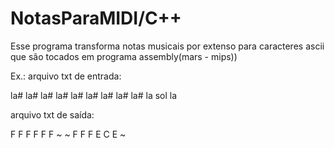 # NotasParaMIDI/C++
Esse programa transforma notas musicais por extenso para caracteres ascii que são tocados em programa assembly(mars - mips)) 

Ex.:
arquivo txt de entrada:

la# la# la# la# la# la#
la# la# la# la sol la

arquivo txt de saída:

   F   F   F   F   F   F   ~   ~   F   F   F   E   C   E   ~
